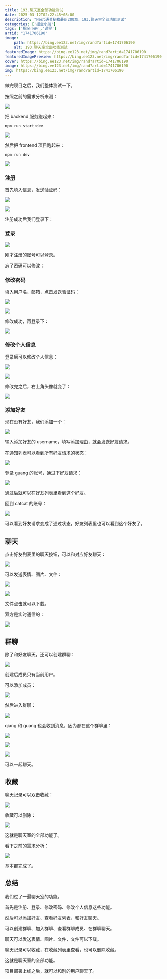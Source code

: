 ```yaml
---
title: 193.聊天室全部功能测试
date: 2025-03-12T02:22:45+08:00
description: "Nest通关秘籍最新200章，193.聊天室全部功能测试"
categories: ['掘金小册']
tags: ['掘金小册','课程']
artid: "1741706190"
image:
    path: https://bing.ee123.net/img/rand?artid=1741706190
    alt: 193.聊天室全部功能测试
featuredImage: https://bing.ee123.net/img/rand?artid=1741706190
featuredImagePreview: https://bing.ee123.net/img/rand?artid=1741706190
cover: https://bing.ee123.net/img/rand?artid=1741706190
image: https://bing.ee123.net/img/rand?artid=1741706190
img: https://bing.ee123.net/img/rand?artid=1741706190
---
```


做完项目之后，我们整体测试一下。

按照之前的需求分析来测：

![](<https://p1-juejin.byteimg.com/tos-cn-i-k3u1fbpfcp/f78413f01d2c43cf82ca2db9daf8ebd9~tplv-k3u1fbpfcp-jj-mark:0:0:0:0:q75.image#?w=944&h=1100&s=126010&e=png&b=ffffff>) 

把 backend 服务跑起来：

```
npm run start:dev
```

![](https://p6-juejin.byteimg.com/tos-cn-i-k3u1fbpfcp/9f9ee14487ff42ee950f33685437d7bb~tplv-k3u1fbpfcp-jj-mark:0:0:0:0:q75.image#?w=1686&h=836&s=490465&e=png&b=181818)

然后把 frontend 项目跑起来：

```
npm run dev
```
![](https://p9-juejin.byteimg.com/tos-cn-i-k3u1fbpfcp/41c801d3680843f2b01e25e0b90cdcf7~tplv-k3u1fbpfcp-jj-mark:0:0:0:0:q75.image#?w=812&h=266&s=36576&e=png&b=191919)

### 注册

首先填入信息，发送验证码：

![](https://p6-juejin.byteimg.com/tos-cn-i-k3u1fbpfcp/e4335c1df91145a9a55259530ba7d37b~tplv-k3u1fbpfcp-jj-mark:0:0:0:0:q75.image#?w=2304&h=1296&s=182874&e=gif&f=26&b=fefefe)

![](https://p6-juejin.byteimg.com/tos-cn-i-k3u1fbpfcp/9f5eb7bfca784bb6b38e13a03d33bfa8~tplv-k3u1fbpfcp-jj-mark:0:0:0:0:q75.image#?w=570&h=256&s=35098&e=png&b=f6f6f6)

注册成功后我们登录下：

### 登录

![](https://p9-juejin.byteimg.com/tos-cn-i-k3u1fbpfcp/c0e432b394d847a5b026460f6bd26e63~tplv-k3u1fbpfcp-jj-mark:0:0:0:0:q75.image#?w=2798&h=1338&s=356128&e=gif&f=38&b=fefefe)

刚才注册的账号可以登录。

忘了密码可以修改：

### 修改密码

填入用户名、邮箱，点击发送验证码：

![](https://p1-juejin.byteimg.com/tos-cn-i-k3u1fbpfcp/351758aadd204147840279978610ff91~tplv-k3u1fbpfcp-jj-mark:0:0:0:0:q75.image#?w=1794&h=1012&s=105155&e=png&b=ffffff)

![](https://p3-juejin.byteimg.com/tos-cn-i-k3u1fbpfcp/69f3395567df40b3a6169bf93525ab2b~tplv-k3u1fbpfcp-jj-mark:0:0:0:0:q75.image#?w=540&h=244&s=36429&e=png&b=f5f5f5)

修改成功，再登录下：

![](https://p9-juejin.byteimg.com/tos-cn-i-k3u1fbpfcp/1b4f658d130741d69e823f4afad00233~tplv-k3u1fbpfcp-jj-mark:0:0:0:0:q75.image#?w=2798&h=1338&s=305931&e=gif&f=25&b=fefefe)

### 修改个人信息

登录后可以修改个人信息：

![](https://p3-juejin.byteimg.com/tos-cn-i-k3u1fbpfcp/f11838f6a9e9482eb0df95e8d7564b30~tplv-k3u1fbpfcp-jj-mark:0:0:0:0:q75.image#?w=2798&h=1338&s=2242945&e=gif&f=70&b=fefefe)

![](https://p9-juejin.byteimg.com/tos-cn-i-k3u1fbpfcp/0e852d20e0b3498f9302944c1437584a~tplv-k3u1fbpfcp-jj-mark:0:0:0:0:q75.image#?w=530&h=270&s=35050&e=png&b=f8f8f8)

修改完之后，右上角头像就变了：

![](https://p6-juejin.byteimg.com/tos-cn-i-k3u1fbpfcp/68fe0a30a7804dcb86eb76a437cdb2db~tplv-k3u1fbpfcp-jj-mark:0:0:0:0:q75.image#?w=2328&h=1086&s=133016&e=png&b=ffffff)

### 添加好友

现在没有好友，我们添加一个：

![](https://p9-juejin.byteimg.com/tos-cn-i-k3u1fbpfcp/77704b001bce4080a2e7091108408004~tplv-k3u1fbpfcp-jj-mark:0:0:0:0:q75.image#?w=2304&h=1268&s=689379&e=gif&f=42&b=fdfdfd)

输入添加好友的 username，填写添加理由，就会发送好友请求。

在通知列表可以看到所有好友请求的状态：

![](https://p6-juejin.byteimg.com/tos-cn-i-k3u1fbpfcp/a7a947548b9046f9857cade55ec979a2~tplv-k3u1fbpfcp-jj-mark:0:0:0:0:q75.image#?w=2304&h=1268&s=157868&e=gif&f=28&b=fdfdfd)

登录 guang 的账号，通过下好友请求：

![](https://p9-juejin.byteimg.com/tos-cn-i-k3u1fbpfcp/e4212e6f746f4bf6bb09712d976402e1~tplv-k3u1fbpfcp-jj-mark:0:0:0:0:q75.image#?w=2304&h=1268&s=543441&e=gif&f=51&b=fdfdfd)

通过后就可以在好友列表里看到这个好友。

回到 catcat 的账号：

![](https://p6-juejin.byteimg.com/tos-cn-i-k3u1fbpfcp/9bb4b04ee2924f7bb3147e20a84ef15d~tplv-k3u1fbpfcp-jj-mark:0:0:0:0:q75.image#?w=2304&h=1268&s=316388&e=gif&f=39&b=fdfdfd)

可以看到好友请求变成了通过状态，好友列表里也可以看到这个好友了。

## 聊天

点击好友列表里的聊天按钮，可以和对应好友聊天：

![](https://p3-juejin.byteimg.com/tos-cn-i-k3u1fbpfcp/05cf676ffe3c4a83ae0ae02d01096b0e~tplv-k3u1fbpfcp-jj-mark:0:0:0:0:q75.image#?w=2388&h=1412&s=988650&e=gif&f=61&b=fefefe)

可以发送表情、图片、文件：

![](https://p9-juejin.byteimg.com/tos-cn-i-k3u1fbpfcp/f8d8837395bd4198af05780236f71593~tplv-k3u1fbpfcp-jj-mark:0:0:0:0:q75.image#?w=2388&h=1412&s=4260731&e=gif&f=58&b=fefefe)

![](https://p9-juejin.byteimg.com/tos-cn-i-k3u1fbpfcp/a562cd10d33845b4b076aac8dfc54768~tplv-k3u1fbpfcp-jj-mark:0:0:0:0:q75.image#?w=2388&h=1412&s=3119762&e=gif&f=61&b=fdfcfc)

文件点击就可以下载。

双方是实时通信的：

![](https://p3-juejin.byteimg.com/tos-cn-i-k3u1fbpfcp/d9ee1737fa154a7bbbd8c51fa1070ddc~tplv-k3u1fbpfcp-jj-mark:0:0:0:0:q75.image#?w=2860&h=1452&s=1360204&e=gif&f=50&b=fcfbfb)

## 群聊

除了和好友聊天，还可以创建群聊：

![](https://p1-juejin.byteimg.com/tos-cn-i-k3u1fbpfcp/ff7af56cf89e4cada4848bd5135e8e91~tplv-k3u1fbpfcp-jj-mark:0:0:0:0:q75.image#?w=2860&h=1452&s=1226454&e=gif&f=53&b=fdfdfd)

创建后成员只有当前用户。

可以添加成员：

![](https://p1-juejin.byteimg.com/tos-cn-i-k3u1fbpfcp/9ce3dad7834b464789f1085666d55f31~tplv-k3u1fbpfcp-jj-mark:0:0:0:0:q75.image#?w=2860&h=1452&s=1651484&e=gif&f=70&b=fdfdfd)

然后进入群聊：

![](https://p1-juejin.byteimg.com/tos-cn-i-k3u1fbpfcp/1f5ccee49f654143aaa34381f9a6e3ef~tplv-k3u1fbpfcp-jj-mark:0:0:0:0:q75.image#?w=2860&h=1452&s=1004541&e=gif&f=41&b=fdfdfd)

qiang 和 guang 也会收到消息，因为都在这个群聊里：

![](https://p6-juejin.byteimg.com/tos-cn-i-k3u1fbpfcp/a0cd2eb7f9c6459fa1b7d54e2a773d99~tplv-k3u1fbpfcp-jj-mark:0:0:0:0:q75.image#?w=2216&h=1394&s=165412&e=png&b=ffffff)

![](https://p1-juejin.byteimg.com/tos-cn-i-k3u1fbpfcp/01e8bdd1e983495b83f9edbbe7b0adb8~tplv-k3u1fbpfcp-jj-mark:0:0:0:0:q75.image#?w=2196&h=1346&s=133825&e=png&b=ffffff)

![](https://p3-juejin.byteimg.com/tos-cn-i-k3u1fbpfcp/40be1387af334848a7681caeba494d95~tplv-k3u1fbpfcp-jj-mark:0:0:0:0:q75.image#?w=2822&h=1324&s=145998&e=png&b=ffffff)

可以一起聊天。

## 收藏

聊天记录可以双击收藏：

![](https://p3-juejin.byteimg.com/tos-cn-i-k3u1fbpfcp/4c7958668ebd4f00a8b7841290539ef5~tplv-k3u1fbpfcp-jj-mark:0:0:0:0:q75.image#?w=2860&h=1452&s=1197203&e=gif&f=68&b=fdfdfd)

收藏可以删除：

![](https://p6-juejin.byteimg.com/tos-cn-i-k3u1fbpfcp/c1ead05507854305ba8f1ae8c0f86047~tplv-k3u1fbpfcp-jj-mark:0:0:0:0:q75.image#?w=2860&h=1452&s=955419&e=gif&f=40&b=fdfdfd)

这就是聊天室的全部功能了。

看下之前的需求分析：

![](<https://p1-juejin.byteimg.com/tos-cn-i-k3u1fbpfcp/f78413f01d2c43cf82ca2db9daf8ebd9~tplv-k3u1fbpfcp-jj-mark:0:0:0:0:q75.image#?w=944&h=1100&s=126010&e=png&b=ffffff>) 

基本都完成了。

## 总结

我们过了一遍聊天室的功能。

首先是注册、登录、修改密码、修改个人信息这些功能。

然后可以添加好友、查看好友列表，和好友聊天。

可以创建群聊、加入群聊、查看群聊成员、在群聊聊天。

聊天可以发送表情、图片、文件，文件可以下载。

聊天记录可以收藏，在收藏列表里查看，也可以删除收藏。

这就是聊天室的全部功能。

项目部署上线之后，就可以和别的用户聊天了。
